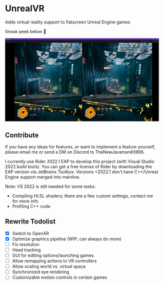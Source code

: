 # UnrealVR

Adds virtual reality support to flatscreen Unreal Engine games

Sneak peek below 👀

![](preview.png)

## Contribute

If you have any ideas for features, or want to implement a feature yourself, please email me or send a DM on Discord to
TheNewJavaman#3966.

I currently use Rider 2022.1 EAP to develop this project (with Visual Studio 2022 build tools). You can get a
free license of Rider by downloading the EAP version via JetBrains Toolbox. Versions <2022.1 don't have C++/Unreal
Engine support merged into mainline.

Note: VS 2022 is still needed for some tasks:

- Compiling HLSL shaders; there are a few custom settings, contact me for more info
- Profiling C++ code

## Rewrite Todolist

- [x] Switch to OpenXR
- [x] Optimize graphics pipeline (WIP; can always do more)
- [ ] Fix resolution
- [ ] Head tracking
- [ ] GUI for editing options/launching games
- [ ] Allow remapping actions to VR controllers
- [ ] Allow scaling world vs. virtual space
- [ ] Synchronized eye rendering
- [ ] Customizable motion controls in certain games
